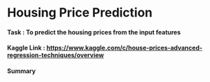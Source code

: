 # Housing Price Prediction

#### Task : To predict the housing prices from the input features
#### Kaggle Link : https://www.kaggle.com/c/house-prices-advanced-regression-techniques/overview

#### Summary
